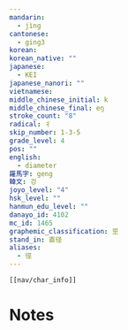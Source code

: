 ```yaml
---
mandarin:
  - jìng
cantonese:
  - ging3
korean:
korean_native: ""
japanese:
  - KEI
japanese_nanori: ""
vietnamese:
middle_chinese_initial: k
middle_chinese_final: eŋ
stroke_count: "8"
radical: 彳
skip_number: 1-3-5
grade_level: 4
pos: ""
english:
  - diameter
羅馬字: geng
韓文: 겅
joyo_level: "4"
hsk_level: ""
hanmun_edu_level: ""
danayo_id: 4102
mc_id: 1465
graphemic_classification: 巠
stand_in: 直径
aliases:
  - 徑
---
```

```meta-bind-embed
[[nav/char_info]]
```

# Notes
